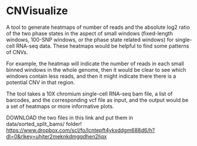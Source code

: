 # CNVisualize
A tool to generate heatmaps of number of reads and the absolute log2 ratio of the two phase states in the aspect of small windows (fixed-length windows, 100-SNP windows, or the phase state related windows) for single-cell RNA-seq data. These heatmaps would be helpful to find some patterns of CNVs.

For example, the heatmap will indicate the number of reads in each small binned windows in the whole genome, then it would be clear to see which windows contain less reads, and then it might indicate there there is a potential CNV in that region.

The tool takes a 10X chromium single-cell RNA-seq bam file, a list of barcodes, and the corresponding vcf file as input, and the output would be a set of heatmaps or more informative plots.

DOWNLOAD the two files in this link and put them in data/sorted_split_bams/ folder!
https://www.dropbox.com/scl/fo/lcntepft4ykxddgm688d6/h?dl=0&rlkey=uhjter2meknkdmggdhen2ljqx
